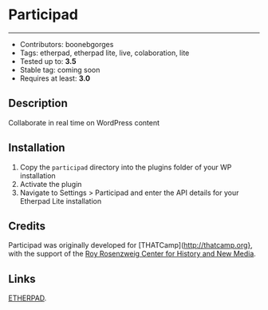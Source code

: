 # Participad  
---------------------------------

* Contributors: boonebgorges
* Tags: etherpad, etherpad lite, live, colaboration, lite
* Tested up to: __3.5__
* Stable tag: coming soon
* Requires at least: __3.0__

## Description

Collaborate in real time on WordPress content

## Installation

1. Copy the `participad` directory into the plugins folder of your WP installation
1. Activate the plugin
1. Navigate to Settings > Participad and enter the API details for your Etherpad Lite installation

## Credits

Participad was originally developed for [THATCamp](http://thatcamp.org}, with the support of the [Roy Rosenzweig Center for History and New Media](http://chnm.gmu.edu).

## Links

[ETHERPAD](http://etherpad.org).

